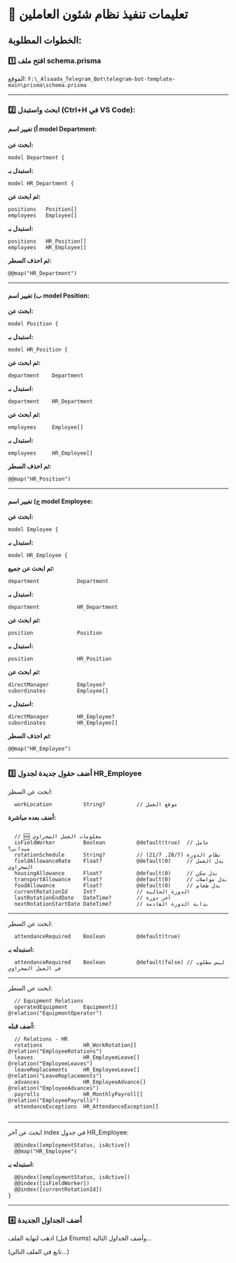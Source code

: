 # 🚀 تعليمات تنفيذ نظام شئون العاملين

## الخطوات المطلوبة:

### 1️⃣ افتح ملف schema.prisma
الموقع: `F:\_Alsaada_Telegram_Bot\telegram-bot-template-main\prisma\schema.prisma`

---

### 2️⃣ ابحث واستبدل (Ctrl+H في VS Code):

#### أ) تغيير اسم model Department:
**ابحث عن:**
```
model Department {
```
**استبدل بـ:**
```
model HR_Department {
```

**ثم ابحث عن:**
```
positions   Position[]
employees   Employee[]
```
**استبدل بـ:**
```
positions   HR_Position[]
employees   HR_Employee[]
```

**ثم احذف السطر:**
```
@@map("HR_Department")
```

---

#### ب) تغيير اسم model Position:
**ابحث عن:**
```
model Position {
```
**استبدل بـ:**
```
model HR_Position {
```

**ثم ابحث عن:**
```
department    Department
```
**استبدل بـ:**
```
department    HR_Department
```

**ثم ابحث عن:**
```
employees     Employee[]
```
**استبدل بـ:**
```
employees     HR_Employee[]
```

**ثم احذف السطر:**
```
@@map("HR_Position")
```

---

#### ج) تغيير اسم model Employee:
**ابحث عن:**
```
model Employee {
```
**استبدل بـ:**
```
model HR_Employee {
```

**ثم ابحث عن جميع:**
```
department            Department
```
**استبدل بـ:**
```
department            HR_Department
```

**ثم ابحث عن:**
```
position              Position
```
**استبدل بـ:**
```
position              HR_Position
```

**ثم ابحث عن:**
```
directManager         Employee?
subordinates          Employee[]
```
**استبدل بـ:**
```
directManager         HR_Employee?
subordinates          HR_Employee[]
```

**ثم احذف السطر:**
```
@@map("HR_Employee")
```

---

### 3️⃣ أضف حقول جديدة لجدول HR_Employee

ابحث عن السطر:
```
  workLocation          String?          // موقع العمل
```

**أضف بعده مباشرة:**
```
  
  // 🆕 معلومات العمل الصحراوي
  isFieldWorker         Boolean          @default(true)  // عامل ميداني؟
  rotationSchedule      String?          // نظام الدورة (28/7, 21/7)
  fieldAllowanceRate    Float?           @default(0)     // بدل العمل الصحراوي
  housingAllowance      Float?           @default(0)     // بدل سكن
  transportAllowance    Float?           @default(0)     // بدل مواصلات
  foodAllowance         Float?           @default(0)     // بدل طعام
  currentRotationId     Int?             // الدورة الحالية
  lastRotationEndDate   DateTime?        // آخر دورة
  nextRotationStartDate DateTime?        // بداية الدورة القادمة
```

---

ابحث عن السطر:
```
  attendanceRequired    Boolean          @default(true)
```

**استبدله بـ:**
```
  attendanceRequired    Boolean          @default(false) // ليس مطلوب في العمل الصحراوي
```

---

ابحث عن السطر:
```
  // Equipment Relations
  operatedEquipment     Equipment[]      @relation("EquipmentOperator")
```

**أضف قبله:**
```
  // Relations - HR
  rotations             HR_WorkRotation[]       @relation("EmployeeRotations")
  leaves                HR_EmployeeLeave[]      @relation("EmployeeLeaves")
  leaveReplacements     HR_EmployeeLeave[]      @relation("LeaveReplacements")
  advances              HR_EmployeeAdvance[]    @relation("EmployeeAdvances")
  payrolls              HR_MonthlyPayroll[]     @relation("EmployeePayrolls")
  attendanceExceptions  HR_AttendanceException[]
  
```

---

ابحث عن آخر index في جدول HR_Employee:
```
  @@index([employmentStatus, isActive])
  @@map("HR_Employee")
```

**استبدله بـ:**
```
  @@index([employmentStatus, isActive])
  @@index([isFieldWorker])
  @@index([currentRotationId])
}
```

---

### 4️⃣ أضف الجداول الجديدة

اذهب لنهاية الملف (قبل Enums) وأضف الجداول التالية...

(تابع في الملف التالي...)
